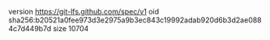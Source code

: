 version https://git-lfs.github.com/spec/v1
oid sha256:b20521a0fee973d3e2975a9b3ec843c19992adab920d6b3d2ae0884c7d449b7d
size 10704

